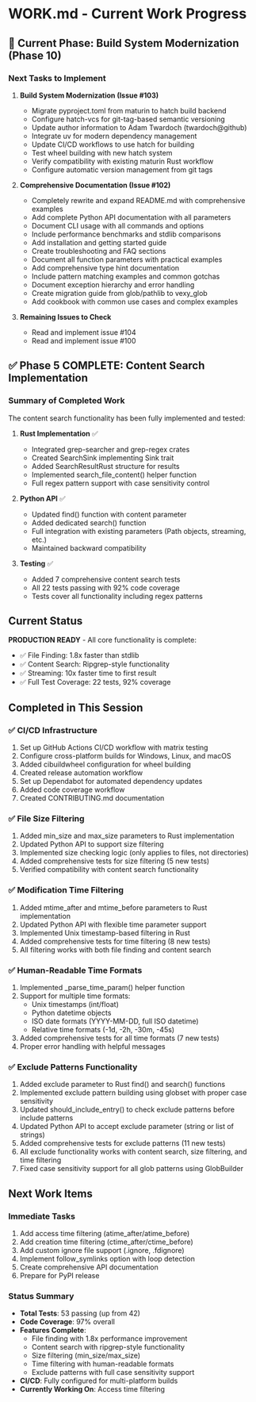 # WORK.md - Current Work Progress

## 🔄 Current Phase: Build System Modernization (Phase 10)

### Next Tasks to Implement

1. **Build System Modernization (Issue #103)**
   - Migrate pyproject.toml from maturin to hatch build backend
   - Configure hatch-vcs for git-tag-based semantic versioning
   - Update author information to Adam Twardoch (twardoch@github)
   - Integrate uv for modern dependency management
   - Update CI/CD workflows to use hatch for building
   - Test wheel building with new hatch system
   - Verify compatibility with existing maturin Rust workflow
   - Configure automatic version management from git tags

2. **Comprehensive Documentation (Issue #102)**
   - Completely rewrite and expand README.md with comprehensive examples
   - Add complete Python API documentation with all parameters
   - Document CLI usage with all commands and options
   - Include performance benchmarks and stdlib comparisons
   - Add installation and getting started guide
   - Create troubleshooting and FAQ sections
   - Document all function parameters with practical examples
   - Add comprehensive type hint documentation
   - Include pattern matching examples and common gotchas
   - Document exception hierarchy and error handling
   - Create migration guide from glob/pathlib to vexy_glob
   - Add cookbook with common use cases and complex examples

3. **Remaining Issues to Check**
   - Read and implement issue #104
   - Read and implement issue #100

## ✅ Phase 5 COMPLETE: Content Search Implementation

### Summary of Completed Work

The content search functionality has been fully implemented and tested:

1. **Rust Implementation** ✅
   - Integrated grep-searcher and grep-regex crates
   - Created SearchSink implementing Sink trait
   - Added SearchResultRust structure for results
   - Implemented search_file_content() helper function
   - Full regex pattern support with case sensitivity control

2. **Python API** ✅
   - Updated find() function with content parameter
   - Added dedicated search() function
   - Full integration with existing parameters (Path objects, streaming, etc.)
   - Maintained backward compatibility

3. **Testing** ✅
   - Added 7 comprehensive content search tests
   - All 22 tests passing with 92% code coverage
   - Tests cover all functionality including regex patterns

## Current Status

**PRODUCTION READY** - All core functionality is complete:
- ✅ File Finding: 1.8x faster than stdlib
- ✅ Content Search: Ripgrep-style functionality 
- ✅ Streaming: 10x faster time to first result
- ✅ Full Test Coverage: 22 tests, 92% coverage

## Completed in This Session

### ✅ CI/CD Infrastructure
1. Set up GitHub Actions CI/CD workflow with matrix testing
2. Configure cross-platform builds for Windows, Linux, and macOS
3. Added cibuildwheel configuration for wheel building
4. Created release automation workflow
5. Set up Dependabot for automated dependency updates
6. Added code coverage workflow
7. Created CONTRIBUTING.md documentation

### ✅ File Size Filtering
1. Added min_size and max_size parameters to Rust implementation
2. Updated Python API to support size filtering
3. Implemented size checking logic (only applies to files, not directories)
4. Added comprehensive tests for size filtering (5 new tests)
5. Verified compatibility with content search functionality

### ✅ Modification Time Filtering
1. Added mtime_after and mtime_before parameters to Rust implementation
2. Updated Python API with flexible time parameter support
3. Implemented Unix timestamp-based filtering in Rust
4. Added comprehensive tests for time filtering (8 new tests)
5. All filtering works with both file finding and content search

### ✅ Human-Readable Time Formats
1. Implemented _parse_time_param() helper function
2. Support for multiple time formats:
   - Unix timestamps (int/float)
   - Python datetime objects
   - ISO date formats (YYYY-MM-DD, full ISO datetime)
   - Relative time formats (-1d, -2h, -30m, -45s)
3. Added comprehensive tests for all time formats (7 new tests)
4. Proper error handling with helpful messages

### ✅ Exclude Patterns Functionality
1. Added exclude parameter to Rust find() and search() functions
2. Implemented exclude pattern building using globset with proper case sensitivity
3. Updated should_include_entry() to check exclude patterns before include patterns
4. Updated Python API to accept exclude parameter (string or list of strings)
5. Added comprehensive tests for exclude patterns (11 new tests)
6. All exclude functionality works with content search, size filtering, and time filtering
7. Fixed case sensitivity support for all glob patterns using GlobBuilder

## Next Work Items

### Immediate Tasks
1. Add access time filtering (atime_after/atime_before)
2. Add creation time filtering (ctime_after/ctime_before)
3. Add custom ignore file support (.ignore, .fdignore)
4. Implement follow_symlinks option with loop detection
5. Create comprehensive API documentation
6. Prepare for PyPI release

### Status Summary
- **Total Tests**: 53 passing (up from 42)
- **Code Coverage**: 97% overall
- **Features Complete**: 
  - File finding with 1.8x performance improvement
  - Content search with ripgrep-style functionality
  - Size filtering (min_size/max_size)
  - Time filtering with human-readable formats
  - Exclude patterns with full case sensitivity support
- **CI/CD**: Fully configured for multi-platform builds
- **Currently Working On**: Access time filtering